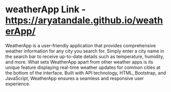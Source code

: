 # weatherApp Link - https://aryatandale.github.io/weatherApp/
WeatherApp is a user-friendly application that provides comprehensive weather information for any city you search for. Simply enter a city name in the search bar to receive up-to-date details such as temperature, humidity, and more. What sets WeatherApp apart from other weather apps is its unique feature displaying real-time weather updates for common cities at the bottom of the interface. Built with API technology, HTML, Bootstrap, and JavaScript, WeatherApp ensures a seamless and responsive user experience.
